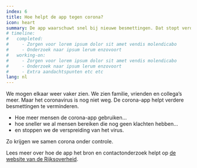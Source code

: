 ```yaml
---
index: 6
title: Hoe helpt de app tegen corona?
icon: heart
summary: De app waarschuwt snel bij nieuwe besmettingen. Dat stopt verdere verspreiding.
# timeline:
#   completed:
#     - Zorgen voor lorem ipsum dolor sit amet vendis molendicabo
#     - Onderzoek naar ipsum lerum enzovoort
#   working-on:
#     - Zorgen voor lorem ipsum dolor sit amet vendis molendicabo
#     - Onderzoek naar ipsum lerum enzovoort
#     - Extra aandachtspunten etc etc
lang: nl
---
```


We mogen elkaar weer vaker zien.
We zien familie, vrienden en collega’s meer.
Maar het coronavirus is nog niet weg.
De corona-app helpt verdere besmettingen te verminderen.

- Hoe meer mensen de corona-app gebruiken...
- hoe sneller we al mensen bereiken die nog geen klachten hebben...
- en stoppen we de verspreiding van het virus.

Zo krijgen we samen corona onder controle.

Lees meer over hoe de app het bron en contactonderzoek helpt op [de website van de Rijksoverheid](https://www.rijksoverheid.nl/onderwerpen/coronavirus-app/vraag-en-antwoord/hoe-werkt-de-corona-app).


